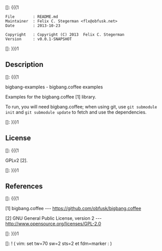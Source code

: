[]: {{{1

    File        : README.md
    Maintainer  : Felix C. Stegerman <flx@obfusk.net>
    Date        : 2013-10-23

    Copyright   : Copyright (C) 2013  Felix C. Stegerman
    Version     : v0.0.1-SNAPSHOT

[]: }}}1

## Description
[]: {{{1

  bigbang-examples - bigbang.coffee examples

  Examples for the bigbang.coffee [1] library.

  To run, you will need bigbang.coffee; when using git, use `git
  submodule init` and `git submodule update` to fetch and use the
  dependencies.

[]: }}}1

## License
[]: {{{1

  GPLv2 [2].

[]: }}}1

## References
[]: {{{1

  [1] bigbang.coffee
  --- https://github.com/obfusk/bigbang.coffee

  [2] GNU General Public License, version 2
  --- http://www.opensource.org/licenses/GPL-2.0

[]: }}}1

[]: ! ( vim: set tw=70 sw=2 sts=2 et fdm=marker : )
